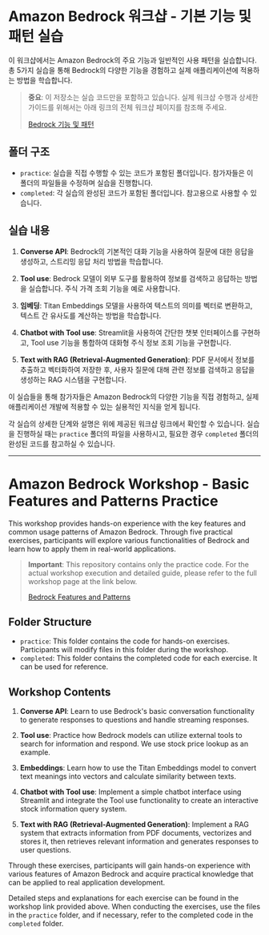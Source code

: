 # Amazon Bedrock 워크샵 - 기본 기능 및 패턴 실습

이 워크샵에서는 Amazon Bedrock의 주요 기능과 일반적인 사용 패턴을 실습합니다. 총 5가지 실습을 통해 Bedrock의 다양한 기능을 경험하고 실제 애플리케이션에 적용하는 방법을 학습합니다.

> **중요**: 이 저장소는 실습 코드만을 포함하고 있습니다. 실제 워크샵 수행과 상세한 가이드를 위해서는 아래 링크의 전체 워크샵 페이지를 참조해 주세요.
> 
> [Bedrock 기능 및 패턴](https://catalog.us-east-1.prod.workshops.aws/workshops/86f59566-0ae7-44be-80ab-9044b83c88f2/ko-KR/basic)

## 폴더 구조

- `practice`: 실습을 직접 수행할 수 있는 코드가 포함된 폴더입니다. 참가자들은 이 폴더의 파일들을 수정하며 실습을 진행합니다.
- `completed`: 각 실습의 완성된 코드가 포함된 폴더입니다. 참고용으로 사용할 수 있습니다.

## 실습 내용

1. **Converse API**: Bedrock의 기본적인 대화 기능을 사용하여 질문에 대한 응답을 생성하고, 스트리밍 응답 처리 방법을 학습합니다.

2. **Tool use**: Bedrock 모델이 외부 도구를 활용하여 정보를 검색하고 응답하는 방법을 실습합니다. 주식 가격 조회 기능을 예로 사용합니다.

3. **임베딩**: Titan Embeddings 모델을 사용하여 텍스트의 의미를 벡터로 변환하고, 텍스트 간 유사도를 계산하는 방법을 학습합니다.

4. **Chatbot with Tool use**: Streamlit을 사용하여 간단한 챗봇 인터페이스를 구현하고, Tool use 기능을 통합하여 대화형 주식 정보 조회 기능을 구현합니다.

5. **Text with RAG (Retrieval-Augmented Generation)**: PDF 문서에서 정보를 추출하고 벡터화하여 저장한 후, 사용자 질문에 대해 관련 정보를 검색하고 응답을 생성하는 RAG 시스템을 구현합니다.

이 실습들을 통해 참가자들은 Amazon Bedrock의 다양한 기능을 직접 경험하고, 실제 애플리케이션 개발에 적용할 수 있는 실용적인 지식을 얻게 됩니다.

각 실습의 상세한 단계와 설명은 위에 제공된 워크샵 링크에서 확인할 수 있습니다. 실습을 진행하실 때는 `practice` 폴더의 파일을 사용하시고, 필요한 경우 `completed` 폴더의 완성된 코드를 참고하실 수 있습니다.

---

# Amazon Bedrock Workshop - Basic Features and Patterns Practice

This workshop provides hands-on experience with the key features and common usage patterns of Amazon Bedrock. Through five practical exercises, participants will explore various functionalities of Bedrock and learn how to apply them in real-world applications.

> **Important**: This repository contains only the practice code. For the actual workshop execution and detailed guide, please refer to the full workshop page at the link below.
> 
> [Bedrock Features and Patterns](https://catalog.us-east-1.prod.workshops.aws/workshops/86f59566-0ae7-44be-80ab-9044b83c88f2/en-US/basic)

## Folder Structure

- `practice`: This folder contains the code for hands-on exercises. Participants will modify files in this folder during the workshop.
- `completed`: This folder contains the completed code for each exercise. It can be used for reference.

## Workshop Contents

1. **Converse API**: Learn to use Bedrock's basic conversation functionality to generate responses to questions and handle streaming responses.

2. **Tool use**: Practice how Bedrock models can utilize external tools to search for information and respond. We use stock price lookup as an example.

3. **Embeddings**: Learn how to use the Titan Embeddings model to convert text meanings into vectors and calculate similarity between texts.

4. **Chatbot with Tool use**: Implement a simple chatbot interface using Streamlit and integrate the Tool use functionality to create an interactive stock information query system.

5. **Text with RAG (Retrieval-Augmented Generation)**: Implement a RAG system that extracts information from PDF documents, vectorizes and stores it, then retrieves relevant information and generates responses to user questions.

Through these exercises, participants will gain hands-on experience with various features of Amazon Bedrock and acquire practical knowledge that can be applied to real application development.

Detailed steps and explanations for each exercise can be found in the workshop link provided above. When conducting the exercises, use the files in the `practice` folder, and if necessary, refer to the completed code in the `completed` folder.
